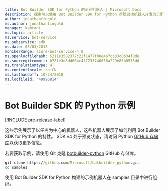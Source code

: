 ```yaml
---
title: Bot Builder SDK for Python 的示例机器人 | Microsoft Docs
description: 探索可以使用 Bot Builder SDK for Python 帮助启动机器人开发的示例机器人。
author: jonathanfingold
ms.author: jonathanfingold
manager: kamrani
ms.topic: article
ms.service: bot-service
ms.subservice: sdk
ms.date: 05/03/2018
monikerRange: azure-bot-service-4.0
ms.openlocfilehash: 5211e3582372c22f1477f08e46fcb33c8b34f8de
ms.sourcegitcommit: b78fe3d8dd604c4f7233740658a229e85b8535dd
ms.translationtype: HT
ms.contentlocale: zh-CN
ms.lasthandoff: 10/24/2018
ms.locfileid: "49996814"
---
```

# <a name="python-samples-for-bot-builder-sdk"></a>Bot Builder SDK 的 Python 示例
[!INCLUDE [pre-release-label](../includes/pre-release-label.md)]

这些示例展示了以任务为中心的机器人，这些机器人展示了如何利用 Bot Builder SDK for Python 的特性。 SDK v4 处于预览状态，请访问 Python [GitHub 存储库](https://github.com/Microsoft/botbuilder-python)以获取更多信息。 

若要获取示例，请使用 Git 克隆 [botbuilder-python](https://github.com/Microsoft/botbuilder-python) GitHub 存储库。

```cmd
git clone https://github.com/Microsoft/botbuilder-python.git
cd samples
```
使用 Bot Builder SDK for Python 构建的示例机器人在 samples 目录中进行组织。
